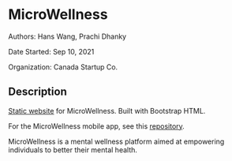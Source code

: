 # MicroWellness
Authors: Hans Wang, Prachi Dhanky

Date Started: Sep 10, 2021

Organization: Canada Startup Co.

<h2>Description</h2>

[Static website](https://www.microwellness.me) for MicroWellness. Built with Bootstrap HTML.

For the MicroWellness mobile app, see this [repository](https://github.com/startupco/microwellness.me).

MicroWellness is a mental wellness platform aimed at empowering individuals to better their mental health.
